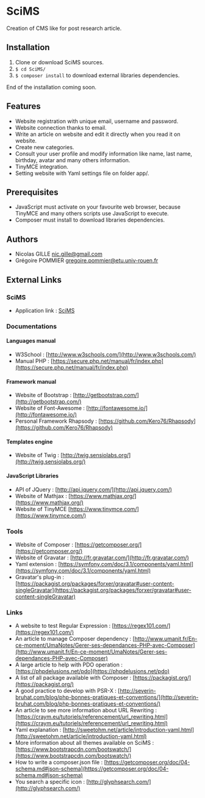 # SciMS
Creation of CMS like for post research article.

## Installation
1. Clone or download SciMS sources.
2. `$ cd SciMS/`
3. `$ composer install` to download external libraries dependencies.

End of the installation coming soon.

## Features
* Website registration with unique email, username and password.
* Website connection thanks to email.
* Write an article on website and edit it directly when you read it on website.
* Create new categories.
* Consult your user profile and modify information like name, last name, birthday, avatar and many others information.
* TinyMCE integration.
* Setting website with Yaml settings file on folder app/.

## Prerequisites
* JavaScript must activate on your favourite web browser, because TinyMCE and many others scripts use JavaScript to execute.
* Composer must install to download libraries dependencies.

## Authors
* Nicolas GILLE <nic.gille@gmail.com>
* Grégoire POMMIER <gregoire.pommier@etu.univ-rouen.fr>


## External Links
### SciMS
* Application link : [SciMS](http://scims.nicolas-gille.fr/web/index.php)

### Documentations
#### Languages manual
* W3School : [http://www.w3schools.com/](http://www.w3schools.com/)
* Manual PHP : [https://secure.php.net/manual/fr/index.php](https://secure.php.net/manual/fr/index.php)

#### Framework manual
* Website of Bootstrap : [http://getbootstrap.com/](http://getbootstrap.com/)
* Website of Font-Awesome : [http://fontawesome.io/](http://fontawesome.io/)
* Personal Framework Rhapsody : [https://github.com/Kero76/Rhapsody](https://github.com/Kero76/Rhapsody)

#### Templates engine
* Website of Twig : [http://twig.sensiolabs.org/](http://twig.sensiolabs.org/)

#### JavaScript Libraries
* API of JQuery : [http://api.jquery.com/](http://api.jquery.com/)
* Website of Mathjax : [https://www.mathjax.org/](https://www.mathjax.org/)
* Website of TinyMCE [https://www.tinymce.com/](https://www.tinymce.com/)

### Tools
* Website of Composer : [https://getcomposer.org/](https://getcomposer.org/)
* Website of Gravatar : [http://fr.gravatar.com/](http://fr.gravatar.com/)
* Yaml extension : [https://symfony.com/doc/3.1/components/yaml.html](https://symfony.com/doc/3.1/components/yaml.html)
* Gravatar's plug-in : [https://packagist.org/packages/forxer/gravatar#user-content-singleGravatar](https://packagist.org/packages/forxer/gravatar#user-content-singleGravatar)

### Links
* A website to test Regular Expression : [https://regex101.com/](https://regex101.com/)
* An article to manage Composer dependency : [http://www.umanit.fr/En-ce-moment/UmaNotes/Gerer-ses-dependances-PHP-avec-Composer](http://www.umanit.fr/En-ce-moment/UmaNotes/Gerer-ses-dependances-PHP-avec-Composer)
* A large article to help with PDO operation : [https://phpdelusions.net/pdo](https://phpdelusions.net/pdo)
* A list of all package available with Composer : [https://packagist.org/](https://packagist.org/)
* A good practice to develop with PSR-X : [http://severin-bruhat.com/blog/php-bonnes-pratiques-et-conventions/](http://severin-bruhat.com/blog/php-bonnes-pratiques-et-conventions/)
* An article to see more information about URL Rewriting : [https://craym.eu/tutoriels/referencement/url_rewriting.html](https://craym.eu/tutoriels/referencement/url_rewriting.html)
* Yaml explanation : [http://sweetohm.net/article/introduction-yaml.html](http://sweetohm.net/article/introduction-yaml.html)
* More information about all themes available on SciMS : [https://www.bootstrapcdn.com/bootswatch/](https://www.bootstrapcdn.com/bootswatch/)
* How to write a composer.json file : [https://getcomposer.org/doc/04-schema.md#json-schema](https://getcomposer.org/doc/04-schema.md#json-schema)
* You search a specific icon : [http://glyphsearch.com/](http://glyphsearch.com/)
